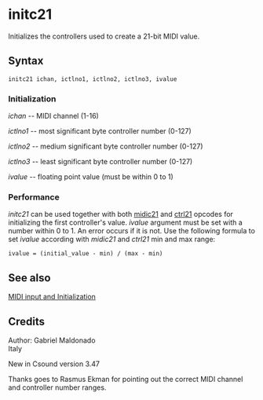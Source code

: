 <!--
id:initc21
category:Real-time MIDI:Input
-->
# initc21
Initializes the controllers used to create a 21-bit MIDI value.

## Syntax
``` csound-orc
initc21 ichan, ictlno1, ictlno2, ictlno3, ivalue
```

### Initialization

_ichan_ -- MIDI channel (1-16)

_ictlno1_ -- most significant byte controller number (0-127)

_ictlno2_ -- medium significant byte controller number (0-127)

_ictlno3_ -- least significant byte controller number (0-127)

_ivalue_ -- floating point value (must be within 0 to 1)

### Performance

_initc21_ can be used together with both [midic21](../../opcodes/midic21) and [ctrl21](../../opcodes/ctrl21) opcodes for initializing the first controller's value. _ivalue_ argument must be set with a number within 0 to 1. An error occurs if it is not. Use the following formula to set _ivalue_ according with _midic21_ and _ctrl21_ min and max range:

```
ivalue = (initial_value - min) / (max - min)
```

## See also

[MIDI input and Initialization](../../midi/input)

## Credits

Author: Gabriel Maldonado<br>
Italy<br>

New in Csound version 3.47

Thanks goes to Rasmus Ekman for pointing out the correct MIDI channel and controller number ranges.
